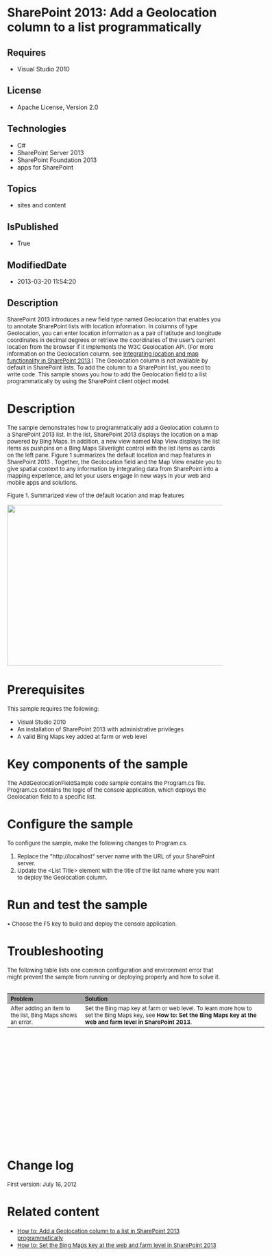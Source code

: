 # SharePoint 2013: Add a Geolocation column to a list programmatically
## Requires
* Visual Studio 2010
## License
* Apache License, Version 2.0
## Technologies
* C#
* SharePoint Server 2013
* SharePoint Foundation 2013
* apps for SharePoint
## Topics
* sites and content
## IsPublished
* True
## ModifiedDate
* 2013-03-20 11:54:20
## Description

<p><span style="font-size:small">SharePoint 2013 introduces a new field type named Geolocation that enables you to annotate SharePoint lists with location information. In columns of type Geolocation, you can enter location information as a pair of latitude
 and longitude coordinates in decimal degrees or retrieve the coordinates of the user&rsquo;s current location from the browser if it implements the W3C Geolocation API. (For more information on the Geolocation column, see
<a href="http://msdn.microsoft.com/en-us/library/jj163135(v=office.15).aspx" target="_blank">
Integrating location and map functionality in SharePoint 2013</a>.) The Geolocation column is not available by default in SharePoint lists. To add the column to a SharePoint list, you need to write code. This sample shows you how to add the Geolocation field
 to a list programmatically by using the SharePoint client object model.</span></p>
<h1>Description</h1>
<p><span style="font-size:small">The sample demonstrates how to programmatically add a Geolocation column to a SharePoint 2013 list. In the list, SharePoint 2013 displays the location on a map powered by Bing Maps. In addition, a new view named Map View displays
 the list items as pushpins on a Bing Maps Silverlight control with the list items as cards on the left pane. Figure 1 summarizes the default location and map features in SharePoint 2013 . Together, the Geolocation field and the Map View enable you to give
 spatial context to any information by integrating data from SharePoint into a mapping experience, and let your users engage in new ways in your web and mobile apps and solutions.</span></p>
<p><span style="font-size:small">Figure 1. Summarized view of the default location and map features</span></p>
<p><span style="font-size:small"><img id="60994" src="http://i1.code.msdn.s-msft.com/sharepoint-2013-add-a-d3fa8288/image/file/60994/1/fig2.png" alt="" width="645" height="375"></span></p>
<h1>Prerequisites</h1>
<p><span style="font-size:small">This sample requires the following:</span></p>
<ul>
<li><span style="font-size:small">Visual Studio 2010</span> </li><li><span style="font-size:small">An installation of SharePoint 2013 with administrative privileges</span>
</li><li><span style="font-size:small">A valid Bing Maps key added at farm or web level</span>
</li></ul>
<h1>Key components of the sample</h1>
<p><span style="font-size:small">The AddGeolocationFieldSample code sample contains the Program.cs file. Program.cs contains the logic of the console application, which deploys the Geolocation field to a specific list.</span></p>
<h1>Configure the sample</h1>
<p><span style="font-size:small">To configure the sample, make the following changes to Program.cs.</span></p>
<ol>
<li><span style="font-size:small">Replace the &quot;http://localhost&quot; server name with the URL of your SharePoint server.</span>
</li><li><span style="font-size:small">U</span><span style="font-size:small">pdate the &lt;List Title&gt; element with the title of the list name where you want to deploy the Geolocation column.</span>
</li></ol>
<h1>Run and test the sample</h1>
<p><span style="font-size:small">&bull;&nbsp;Choose the F5 key to build and deploy the console application.</span></p>
<h1>Troubleshooting</h1>
<p><span style="font-size:small">The following table lists one common configuration and environment error that might prevent the sample from running or deploying properly and how to solve it.</span></p>
<table border="0" cellspacing="5" cellpadding="5" frame="void" align="left" style="width:601px; height:135px">
<tbody>
<tr style="background-color:#a9a9a9">
<th align="left" scope="col"><strong><span style="font-size:small">Problem </span>
</strong></th>
<th align="left" scope="col"><strong><span style="font-size:small">Solution</span></strong></th>
</tr>
<tr valign="top">
<td><span style="font-size:small">After adding an item to the list, Bing Maps shows an error.</span></td>
<td><span style="font-size:small">Set the Bing map key at farm or web level. To learn more how to set the Bing Maps key, see
<strong>How to: Set the Bing Maps key at the web and farm level in SharePoint 2013</strong>.</span></td>
</tr>
</tbody>
</table>
<h1><br>
<br>
<span style="font-size:small">&nbsp;</span></h1>
<h1><span style="font-size:small">&nbsp;</span></h1>
<h1><span style="font-size:small">&nbsp;</span><br>
<br>
<br>
</h1>
<h1>Change log</h1>
<p><span style="font-size:small">First version: July 16, 2012</span></p>
<h1>Related content</h1>
<ul>
<li><span style="font-size:small"><a href="http://msdn.microsoft.com/en-us/library/jj164050.aspx" target="_blank">How to: Add a Geolocation column to a list in SharePoint 2013 programmatically</a></span>
</li><li><a href="http://msdn.microsoft.com/en-us/library/jj163283.aspx" target="_blank"><span style="font-size:small">How to: Set the Bing Maps key at the web and farm level in SharePoint 2013</span>
</a></li></ul>
